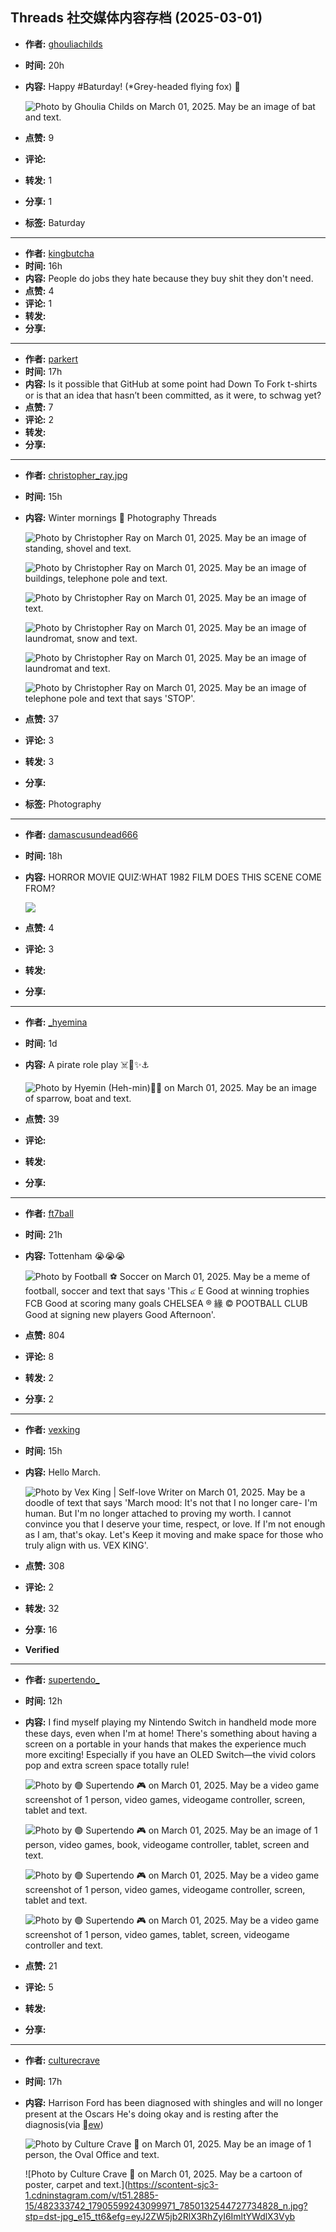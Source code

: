 ## Threads 社交媒体内容存档 (2025-03-01)

*   **作者:** [ghouliachilds](/@ghouliachilds)
*   **时间:** 20h
*   **内容:** Happy #Baturday! (\*Grey-headed flying fox) 🦇

    ![Photo by Ghoulia Childs on March 01, 2025. May be an image of bat and text.](https://scontent.cdninstagram.com/v/t51.2885-15/482337224_17900377068111489_1707972965689250192_n.jpg?stp=dst-jpg_e15_tt6&efg=eyJ2ZW5jb2RlX3RhZyI6ImltYWdlX3VybGdlbi4xMDAweDEzMzQuc2RyLmY3NTc2MS5kZWZhdWx0X2ltYWdlIn0&_nc_ht=scontent.cdninstagram.com&_nc_cat=109&_nc_oc=Q6cZ2AHgV1xRix5GxgDcJIHhA2uCs7tLrp8Ux6zG3G76-DpcYFaVslc28hJwhVAbSz5Ya7g&_nc_ohc=KWdpnQJQVgAQ7kNvgGyf6at&_nc_gid=1518280db7a34b7ab92a780bdcf4cbe2&edm=APs17CUBAAAA&ccb=7-5&ig_cache_key=MzU3ODg2NDIyNzQwNDQ0NTI4Mw%3D%3D.3-ccb7-5&oh=00_AYBFvbKISJcrQSfSfCT22dQ2-vaB6To-4CsxXtEtmnl_Zg&oe=67CA3D64&_nc_sid=10d13b)
*   **点赞:** 9
*   **评论:**
*   **转发:** 1
*   **分享:** 1
*   **标签:** Baturday

---

*   **作者:** [kingbutcha](/@kingbutcha)
*   **时间:** 16h
*   **内容:** People do jobs they hate because they buy shit they don't need.
*   **点赞:** 4
*   **评论:** 1
*   **转发:**
*   **分享:**

---

*   **作者:** [parkert](/@parkert)
*   **时间:** 17h
*   **内容:** Is it possible that GitHub at some point had Down To Fork t-shirts or is that an idea that hasn’t been committed, as it were, to schwag yet?
*   **点赞:** 7
*   **评论:** 2
*   **转发:**
*   **分享:**

---

*   **作者:** [christopher\_ray.jpg](/@christopher_ray.jpg)
*   **时间:** 15h
*   **内容:** Winter mornings 🥶 Photography Threads

    ![Photo by Christopher Ray on March 01, 2025. May be an image of standing, shovel and text.](https://scontent.cdninstagram.com/v/t51.2885-15/482147429_17901122586103528_6486051769161631403_n.jpg?stp=dst-jpg_e15_tt6&efg=eyJ2ZW5jb2RlX3RhZyI6ImltYWdlX3VybGdlbi4xNDQweDE4MDEuc2RyLmY3NTc2MS5kZWZhdWx0X2ltYWdlIn0&_nc_ht=scontent.cdninstagram.com&_nc_cat=104&_nc_oc=Q6cZ2AHgV1xRix5GxgDcJIHhA2uCs7tLrp8Ux6zG3G76-DpcYFaVslc28hJwhVAbSz5Ya7g&_nc_ohc=rVFgyfrCZd0Q7kNvgFSDqDQ&_nc_gid=1518280db7a34b7ab92a780bdcf4cbe2&edm=APs17CUBAAAA&ccb=7-5&ig_cache_key=MzU3OTAwNzgwMTU1MDk1OTMwMg%3D%3D.3-ccb7-5&oh=00_AYBZCNbMpGwTU99Scxz6c4c7FMiWZF21e-Vo-0kGg8BvNA&oe=67CA4998&_nc_sid=10d13b)

    ![Photo by Christopher Ray on March 01, 2025. May be an image of buildings, telephone pole and text.](https://scontent.cdninstagram.com/v/t51.2885-15/481931978_17901122568103528_3424155835578838152_n.jpg?stp=dst-jpg_e15_tt6&efg=eyJ2ZW5jb2RlX3RhZyI6ImltYWdlX3VybGdlbi4yMTI3eDE0MTguc2RyLmY3NTc2MS5kZWZhdWx0X2ltYWdlIn0&_nc_ht=scontent.cdninstagram.com&_nc_cat=104&_nc_oc=Q6cZ2AHgV1xRix5GxgDcJIHhA2uCs7tLrp8Ux6zG3G76-DpcYFaVslc28hJwhVAbSz5Ya7g&_nc_ohc=TlJ1r8CzYUUQ7kNvgEvRrqC&_nc_gid=1518280db7a34b7ab92a780bdcf4cbe2&edm=APs17CUBAAAA&ccb=7-5&ig_cache_key=MzU3OTAwNzgwMTcxMDMxMzMyMg%3D%3D.3-ccb7-5&oh=00_AYBZlNcpXj3Ta73vDllDrWW00vKwv_K2txN6xPe9CaavOA&oe=67CA47BD&_nc_sid=10d13b)

    ![Photo by Christopher Ray on March 01, 2025. May be an image of text.](https://scontent.cdninstagram.com/v/t51.2885-15/482466170_17901122565103528_3487591392258731287_n.jpg?stp=dst-jpg_e15_tt6&efg=eyJ2ZW5jb2RlX3RhZyI6ImltYWdlX3VybGdlbi4xMDgweDEzNTAuc2RyLmY3NTc2MS5kZWZhdWx0X2ltYWdlIn0&_nc_ht=scontent.cdninstagram.com&_nc_cat=104&_nc_oc=Q6cZ2AHgV1xRix5GxgDcJIHhA2uCs7tLrp8Ux6zG3G76-DpcYFaVslc28hJwhVAbSz5Ya7g&_nc_ohc=lZvUMdJb0aIQ7kNvgG9L6Zw&_nc_gid=1518280db7a34b7ab92a780bdcf4cbe2&edm=APs17CUBAAAA&ccb=7-5&ig_cache_key=MzU3OTAwNzgwMTkxMTY0ODI1NA%3D%3D.3-ccb7-5&oh=00_AYC7K6zQh8z1Fe30xYWpEWDnTWiT_cFHyb4UOOuUO8UB6Q&oe=67CA4CD4&_nc_sid=10d13b)

    ![Photo by Christopher Ray on March 01, 2025. May be an image of laundromat, snow and text.](https://scontent.cdninstagram.com/v/t51.2885-15/482502691_17901122595103528_3814740260842259107_n.jpg?stp=dst-jpg_e15_tt6&efg=eyJ2ZW5jb2RlX3RhZyI6ImltYWdlX3VybGdlbi4xNDQweDE4MDEuc2RyLmY3NTc2MS5kZWZhdWx0X2ltYWdlIn0&_nc_ht=scontent.cdninstagram.com&_nc_cat=104&_nc_oc=Q6cZ2AHgV1xRix5GxgDcJIHhA2uCs7tLrp8Ux6zG3G76-DpcYFaVslc28hJwhVAbSz5Ya7g&_nc_ohc=biGr7ojDkhgQ7kNvgHlLMjN&_nc_gid=1518280db7a34b7ab92a780bdcf4cbe2&edm=APs17CUBAAAA&ccb=7-5&ig_cache_key=MzU3OTAwNzgwMTU1MDg2NTQxOA%3D%3D.3-ccb7-5&oh=00_AYDqn3S7O8UJhU024wm2xITT06Y4B9D2E0eCgpX62UZvkg&oe=67CA5714&_nc_sid=10d13b)

    ![Photo by Christopher Ray on March 01, 2025. May be an image of laundromat and text.](https://scontent.cdninstagram.com/v/t51.2885-15/482154418_17901122583103528_1517158003936473331_n.jpg?stp=dst-jpg_e15_tt6&efg=eyJ2ZW5jb2RlX3RhZyI6ImltYWdlX3VybGdlbi4xNDQweDE4MDIuc2RyLmY3NTc2MS5kZWZhdWx0X2ltYWdlIn0&_nc_ht=scontent.cdninstagram.com&_nc_cat=104&_nc_oc=Q6cZ2AHgV1xRix5GxgDcJIHhA2uCs7tLrp8Ux6zG3G76-DpcYFaVslc28hJwhVAbSz5Ya7g&_nc_ohc=Gs064wulMuoQ7kNvgHWXwwj&_nc_gid=1518280db7a34b7ab92a780bdcf4cbe2&edm=APs17CUBAAAA&ccb=7-5&ig_cache_key=MzU3OTAwNzgwMTY4NTA3MTk5OQ%3D%3D.3-ccb7-5&oh=00_AYDidW4x-m_eZLjjiH2rliQf_vBPNBcKqfPODxmjxTZpnA&oe=67CA5A0A&_nc_sid=10d13b)

    ![Photo by Christopher Ray on March 01, 2025. May be an image of telephone pole and text that says 'STOP'.](https://scontent.cdninstagram.com/v/t51.2885-15/482525143_17901122610103528_5146481120016464419_n.jpg?stp=dst-jpg_e15_tt6&efg=eyJ2ZW5jb2RlX3RhZyI6ImltYWdlX3VybGdlbi4xOTAyeDE0NDAuc2RyLmY3NTc2MS5kZWZhdWx0X2ltYWdlIn0&_nc_ht=scontent.cdninstagram.com&_nc_cat=104&_nc_oc=Q6cZ2AHgV1xRix5GxgDcJIHhA2uCs7tLrp8Ux6zG3G76-DpcYFaVslc28hJwhVAbSz5Ya7g&_nc_ohc=IHXbLhsBFeUQ7kNvgFrLdsj&_nc_gid=1518280db7a34b7ab92a780bdcf4cbe2&edm=APs17CUBAAAA&ccb=7-5&ig_cache_key=MzU3OTAwNzgwMTU1OTI2NTE0MA%3D%3D.3-ccb7-5&oh=00_AYDxMgN5xycKyIyIBj-JXFy1LB5zE3kzk9gGO2Vjp9BHOw&oe=67CA49B5&_nc_sid=10d13b)
*   **点赞:** 37
*   **评论:** 3
*   **转发:** 3
*   **分享:**
*   **标签:** Photography

---

*   **作者:** [damascusundead666](/@damascusundead666)
*   **时间:** 18h
*   **内容:** HORROR MOVIE QUIZ:WHAT 1982 FILM DOES THIS SCENE COME FROM?

    ![](https://scontent.cdninstagram.com/v/t51.2885-15/482169951_17905832679099225_5651757299287072993_n.jpg?stp=dst-jpg_e15_tt6&_nc_ht=scontent.cdninstagram.com&_nc_cat=109&_nc_oc=Q6cZ2AHgV1xRix5GxgDcJIHhA2uCs7tLrp8Ux6zG3G76-DpcYFaVslc28hJwhVAbSz5Ya7g&_nc_ohc=82kTEJzET2gQ7kNvgHKq2xy&_nc_gid=1518280db7a34b7ab92a780bdcf4cbe2&edm=APs17CUBAAAA&ccb=7-5&oh=00_AYCAE_MzzTApmOvP65C9-TQFFE-RnmfZQ-nPm81nwTl6lw&oe=67CA5795&_nc_sid=10d13b)
*   **点赞:** 4
*   **评论:** 3
*   **转发:**
*   **分享:**

---

*   **作者:** [\_hyemina](/@_hyemina)
*   **时间:** 1d
*   **内容:** A pirate role play ☠️🌊✨️⚓️

    ![Photo by Hyemin (Heh-min)🍃🌞 on March 01, 2025. May be an image of sparrow, boat and text.](https://scontent-sjc3-1.cdninstagram.com/v/t51.2885-15/482175580_17900494719103316_4928868709191061450_n.webp?efg=eyJ2ZW5jb2RlX3RhZyI6ImltYWdlX3VybGdlbi4xNDA0eDExOTEuc2RyLmY3NTc2MS5kZWZhdWx0X2ltYWdlIn0&_nc_ht=scontent-sjc3-1.cdninstagram.com&_nc_cat=108&_nc_oc=Q6cZ2AEHX2rqhLORrlD0qC5Vl4mzrSBxqUaXm06iRI180R8mOUbnZ93aLaasWXwlSsCoq14&_nc_ohc=qQ4yuvTpG3cQ7kNvgEpoCXX&_nc_gid=fc73366171054251b5cfd978c8a74205&edm=ABHA7IMBAAAA&ccb=7-5&ig_cache_key=MzU3ODcxNzIwMDYzMTkwNDYyOQ%3D%3D.3-ccb7-5&oh=00_AYAhl6cicC1YpVfWHJjibEiHjyblzMJtHoLh00Bpju35GA&oe=67CA32FB&_nc_sid=b2c151)
*   **点赞:** 39
*   **评论:**
*   **转发:**
*   **分享:**

---

*   **作者:** [ft7ball](/@ft7ball)
*   **时间:** 21h
*   **内容:** Tottenham 😭😭😭

    ![Photo by Football ⚽️ Soccer on March 01, 2025. May be a meme of football, soccer and text that says 'This ๔ E Good at winning trophies FCB Good at scoring many goals CHELSEA ® 緣 © POOTBALL CLUB Good at signing new players Good Afternoon'.](https://scontent-sjc3-1.cdninstagram.com/v/t51.2885-15/482519037_17898562209120365_2429214297915935879_n.webp?efg=eyJ2ZW5jb2RlX3RhZyI6ImltYWdlX3VybGdlbi4xMDgweDExMDcuc2RyLmY3NTc2MS5kZWZhdWx0X2ltYWdlIn0&_nc_ht=scontent-sjc3-1.cdninstagram.com&_nc_cat=105&_nc_oc=Q6cZ2AEHX2rqhLORrlD0qC5Vl4mzrSBxqUaXm06iRI180R8mOUbnZ93aLaasWXwlSsCoq14&_nc_ohc=0kqoQcUg1N0Q7kNvgFWAyOa&_nc_gid=fc73366171054251b5cfd978c8a74205&edm=ABHA7IMBAAAA&ccb=7-5&ig_cache_key=MzU3ODg0ODQ0NjQyNjg4NTg1NA%3D%3D.3-ccb7-5&oh=00_AYDZuj8GP6QjYt1sOVks22tBCkkudcX07MkwSqwpGb508w&oe=67CA3597&_nc_sid=b2c151)
*   **点赞:** 804
*   **评论:** 8
*   **转发:** 2
*   **分享:** 2

---

*   **作者:** [vexking](/@vexking)
*   **时间:** 15h
*   **内容:** Hello March.

    ![Photo by Vex King | Self-love Writer on March 01, 2025. May be a doodle of text that says 'March mood: It's not that I no longer care- I'm human. But I'm no longer attached to proving my worth. I cannot convince you that I deserve your time, respect, or love. If I'm not enough as I am, that's okay. Let's Keep it moving and make space for those who truly align with us. VEX KING'.](https://scontent-sjc3-1.cdninstagram.com/v/t51.2885-15/481981761_17906779941097680_2734025610622572224_n.jpg?stp=dst-jpg_e15_tt6&efg=eyJ2ZW5jb2RlX3RhZyI6ImltYWdlX3VybGdlbi4xNDQweDE4MDAuc2RyLmY3NTc2MS5kZWZhdWx0X2ltYWdlIn0&_nc_ht=scontent-sjc3-1.cdninstagram.com&_nc_cat=100&_nc_oc=Q6cZ2AEHX2rqhLORrlD0qC5Vl4mzrSBxqUaXm06iRI180R8mOUbnZ93aLaasWXwlSsCoq14&_nc_ohc=5Ba7JZ9FasQQ7kNvgGNqeeb&_nc_gid=fc73366171054251b5cfd978c8a74205&edm=ABHA7IMBAAAA&ccb=7-5&ig_cache_key=MzU3OTAyMDU2NDQ5NjYyNTczMQ%3D%3D.3-ccb7-5&oh=00_AYDdXeTpM83jJoG1F06w1X3bA2YyvGdKZ5QonquMfOyxNg&oe=67CA2B6C&_nc_sid=b2c151)
*   **点赞:** 308
*   **评论:** 2
*   **转发:** 32
*   **分享:** 16
*   **Verified**

---

*   **作者:** [supertendo\_](/@supertendo_)
*   **时间:** 12h
*   **内容:** I find myself playing my Nintendo Switch in handheld mode more these days, even when I'm at home! There's something about having a screen on a portable in your hands that makes the experience much more exciting! Especially if you have an OLED Switch—the vivid colors pop and extra screen space totally rule!

    ![Photo by 🟢 Supertendo 🎮 on March 01, 2025. May be a video game screenshot of 1 person, video games, videogame controller, screen, tablet and text.](https://scontent-sjc3-1.cdninstagram.com/v/t51.2885-15/482743380_17901492399105509_7726711009956274108_n.webp?efg=eyJ2ZW5jb2RlX3RhZyI6ImltYWdlX3VybGdlbi4xNTAweDIwMDAuc2RyLmY3NTc2MS5kZWZhdWx0X2ltYWdlIn0&_nc_ht=scontent-sjc3-1.cdninstagram.com&_nc_cat=105&_nc_oc=Q6cZ2AEHX2rqhLORrlD0qC5Vl4mzrSBxqUaXm06iRI180R8mOUbnZ93aLaasWXwlSsCoq14&_nc_ohc=o5qiXa55YqgQ7kNvgFBHMNP&_nc_gid=fc73366171054251b5cfd978c8a74205&edm=ABHA7IMBAAAA&ccb=7-5&ig_cache_key=MzU3OTEwMTUyMzM4MDUwMjc2OQ%3D%3D.3-ccb7-5&oh=00_AYDqUi5L_VuU4U-395cy7Df4UhQ2Lo5-bcYd3uhb_2OuEQ&oe=67CA51DD&_nc_sid=b2c151)

    ![Photo by 🟢 Supertendo 🎮 on March 01, 2025. May be an image of 1 person, video games, book, videogame controller, tablet, screen and text.](https://scontent-sjc3-1.cdninstagram.com/v/t51.2885-15/482372674_17901492402105509_6622063252372844559_n.webp?efg=eyJ2ZW5jb2RlX3RhZyI6ImltYWdlX3VybGdlbi4xNTAweDIwMDAuc2RyLmY3NTc2MS5kZWZhdWx0X2ltYWdlIn0&_nc_ht=scontent-sjc3-1.cdninstagram.com&_nc_cat=105&_nc_oc=Q6cZ2AEHX2rqhLORrlD0qC5Vl4mzrSBxqUaXm06iRI180R8mOUbnZ93aLaasWXwlSsCoq14&_nc_ohc=doev5zAvd_AQ7kNvgH5KsMU&_nc_gid=fc73366171054251b5cfd978c8a74205&edm=ABHA7IMBAAAA&ccb=7-5&ig_cache_key=MzU3OTEwMTUyMzMzMDA3ODYwMw%3D%3D.3-ccb7-5&oh=00_AYDNdlBlPtpXLU9uWLv8H7fgfHchlroHOCFYISZrNk8Fow&oe=67CA2F65&_nc_sid=b2c151)

    ![Photo by 🟢 Supertendo 🎮 on March 01, 2025. May be a video game screenshot of 1 person, video games, videogame controller, screen, tablet and text.](https://scontent-sjc3-1.cdninstagram.com/v/t51.2885-15/481816893_17901492381105509_7968264549298390536_n.webp?efg=eyJ2ZW5jb2RlX3RhZyI6ImltYWdlX3VybGdlbi4xNTAweDIwMDAuc2RyLmY3NTc2MS5kZWZhdWx0X2ltYWdlIn0&_nc_ht=scontent-sjc3-1.cdninstagram.com&_nc_cat=105&_nc_oc=Q6cZ2AEHX2rqhLORrlD0qC5Vl4mzrSBxqUaXm06iRI180R8mOUbnZ93aLaasWXwlSsCoq14&_nc_ohc=r3gvZ_2ieLYQ7kNvgGzls3z&_nc_gid=fc73366171054251b5cfd978c8a74205&edm=ABHA7IMBAAAA&ccb=7-5&ig_cache_key=MzU3OTEwMTUyMzMxMzM2NDkxMA%3D%3D.3-ccb7-5&oh=00_AYDLhqwg2fGEXoiBn7rKh1nag6qakA0rKh0lI-FQilw7kQ&oe=67CA430F&_nc_sid=b2c151)

    ![Photo by 🟢 Supertendo 🎮 on March 01, 2025. May be a video game screenshot of 1 person, video games, tablet, screen, videogame controller and text.](https://scontent-sjc3-1.cdninstagram.com/v/t51.2885-15/482720232_17901492384105509_5753433831020843500_n.webp?efg=eyJ2ZW5jb2RlX3RhZyI6ImltYWdlX3VybGdlbi4xNTAweDIwMDAuc2RyLmY3NTc2MS5kZWZhdWx0X2ltYWdlIn0&_nc_ht=scontent-sjc3-1.cdninstagram.com&_nc_cat=105&_nc_oc=Q6cZ2AEHX2rqhLORrlD0qC5Vl4mzrSBxqUaXm06iRI180R8mOUbnZ93aLaasWXwlSsCoq14&_nc_ohc=AaPykn2sutMQ7kNvgFDmrlQ&_nc_gid=fc73366171054251b5cfd978c8a74205&edm=ABHA7IMBAAAA&ccb=7-5&ig_cache_key=MzU3OTEwMTUyMzMzMDA4Njc2MQ%3D%3D.3-ccb7-5&oh=00_AYBb3EX7l6k6puE2j5nddAx3NE-qh1pMfBQ3Rql_5Rs38g&oe=67CA3D5C&_nc_sid=b2c151)
*   **点赞:** 21
*   **评论:** 5
*   **转发:**
*   **分享:**

---

*   **作者:** [culturecrave](/@culturecrave)
*   **时间:** 17h
*   **内容:** Harrison Ford has been diagnosed with shingles and will no longer present at the Oscars
    He's doing okay and is resting after the diagnosis(via [ew](https://l.threads.net/?u=https%3A%2F%2Fwww.instagram.com%2Few%2F&e=AT1FDCVkl8HzoP1WsjiWIRNmstIW2vhjvUu9-vtE-e_HfJh8c7rsEcJNwttZ-KNiG-IPvGvKqmuFPagpyqQRb9ZuhVJoBgEwl6LUzO74W6nfbBr3bck))

    ![Photo by Culture Crave 🍿 on March 01, 2025. May be an image of 1 person, the Oval Office and text.](https://scontent-sjc3-1.cdninstagram.com/v/t51.2885-15/482603502_17905599225099971_719264485418274544_n.jpg?stp=dst-jpg_e15_tt6&efg=eyJ2ZW5jb2RlX3RhZyI6ImltYWdlX3VybGdlbi42Mzl4NjM5LnNkci5mNzU3NjEuZGVmYXVsdF9pbWFnZSJ9&_nc_ht=scontent-sjc3-1.cdninstagram.com&_nc_cat=111&_nc_oc=Q6cZ2AEHX2rqhLORrlD0qC5Vl4mzrSBxqUaXm06iRI180R8mOUbnZ93aLaasWXwlSsCoq14&_nc_ohc=ySe7CQy66PQQ7kNvgGQsQwJ&_nc_gid=fc73366171054251b5cfd978c8a74205&edm=ABHA7IMBAAAA&ccb=7-5&ig_cache_key=MzU3ODk1MjYxMDM3MzgxMTQxMw%3D%3D.3-ccb7-5&oh=00_AYAhoYA_2UpZ275h2WGkt0gB5H1DumLnJ7029XDh4Wa0pw&oe=67CA2F29&_nc_sid=b2c151)

    ![Photo by Culture Crave 🍿 on March 01, 2025. May be a cartoon of poster, carpet and text.](https://scontent-sjc3-1.cdninstagram.com/v/t51.2885-15/482333742_17905599243099971_7850132544727734828_n.jpg?stp=dst-jpg_e15_tt6&efg=eyJ2ZW5jb2RlX3RhZyI6ImltYWdlX3Vyb